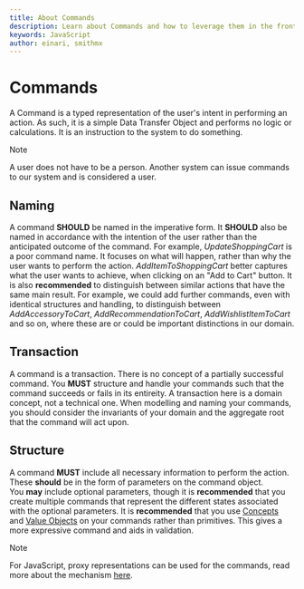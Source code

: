 ```yaml
---
title: About Commands
description: Learn about Commands and how to leverage them in the frontend
keywords: JavaScript
author: einari, smithmx
---
```


# Commands

A Command is a typed representation of the user's intent in performing an action.  As such, it is a simple Data Transfer Object and performs
no logic or calculations.  It is an instruction to the system to do something.  

> [!Note]  
> A user does not have to be a person.  Another system can issue commands to our system and is considered a user.

## Naming

A command **SHOULD** be named in the imperative form.  It **SHOULD** also be named in accordance with the intention of the user
rather than the anticipated outcome of the command.  For example, *UpdateShoppingCart* is a poor command name.  It focuses on what will happen,
rather than why the user wants to perform the action.  *AddItemToShoppingCart* better captures what the user wants to achieve, when clicking on 
an "Add to Cart" button.  It is also **recommended** to distinguish between similar actions that have the same main result.  For example, we could
add further commands, even with identical structures and handling, to distinguish between *AddAccessoryToCart*, *AddRecommendationToCart*,
*AddWishlistItemToCart* and so on, where these are or could be important distinctions in our domain. 

## Transaction

A command is a transaction.  There is no concept of a partially successful command.  You **MUST** structure and handle your commands such that 
the command succeeds or fails in its entireity.  A transaction here is a domain concept, not a technical one.  When modelling and naming your commands, 
you should consider the invariants of your domain and the aggregate root that the command will act upon.  

## Structure

A command **MUST** include all necessary information to perform the action.  These **should** be in the form of parameters on the command object.  
You **may** include optional parameters, though it is **recommended** that you create multiple commands that represent the different states associated 
with the optional parameters.  It is **recommended** that you use [Concepts](../concepts_and_value_objects.md) and 
[Value Objects](../concepts_and_value_objects.md) on your commands rather than primitives.  This gives a more expressive command and aids in
validation.

> [!Note]  
> For JavaScript, proxy representations can be used for the commands, read more about the mechanism [here](../../Frontend/JavaScript/proxy_generation.md).

